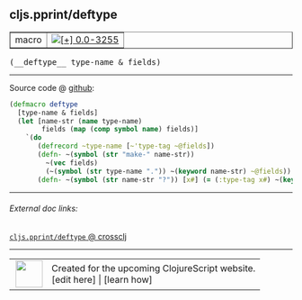 ## cljs.pprint/deftype



 <table border="1">
<tr>
<td>macro</td>
<td><a href="https://github.com/cljsinfo/cljs-api-docs/tree/0.0-3255"><img valign="middle" alt="[+] 0.0-3255" title="Added in 0.0-3255" src="https://img.shields.io/badge/+-0.0--3255-lightgrey.svg"></a> </td>
</tr>
</table>


 <samp>
(__deftype__ type-name & fields)<br>
</samp>

---







Source code @ [github](https://github.com/clojure/clojurescript/blob/r1.7.28/src/main/cljs/cljs/pprint.clj#L39-L48):

```clj
(defmacro deftype
  [type-name & fields]
  (let [name-str (name type-name)
        fields (map (comp symbol name) fields)]
    `(do
       (defrecord ~type-name [~'type-tag ~@fields])
       (defn- ~(symbol (str "make-" name-str))
         ~(vec fields)
         (~(symbol (str type-name ".")) ~(keyword name-str) ~@fields))
       (defn- ~(symbol (str name-str "?")) [x#] (= (:type-tag x#) ~(keyword name-str))))))
```

<!--
Repo - tag - source tree - lines:

 <pre>
clojurescript @ r1.7.28
└── src
    └── main
        └── cljs
            └── cljs
                └── <ins>[pprint.clj:39-48](https://github.com/clojure/clojurescript/blob/r1.7.28/src/main/cljs/cljs/pprint.clj#L39-L48)</ins>
</pre>

-->

---



###### External doc links:

[`cljs.pprint/deftype` @ crossclj](http://crossclj.info/fun/cljs.pprint/deftype.html)<br>

---

 <table>
<tr><td>
<img valign="middle" align="right" width="48px" src="http://i.imgur.com/Hi20huC.png">
</td><td>
Created for the upcoming ClojureScript website.<br>
[edit here] | [learn how]
</td></tr></table>

[edit here]:https://github.com/cljsinfo/cljs-api-docs/blob/master/cljsdoc/cljs.pprint/deftype.cljsdoc
[learn how]:https://github.com/cljsinfo/cljs-api-docs/wiki/cljsdoc-files

<!--

This information was too distracting to show to readers, but I'll leave it
commented here since it is helpful to:

- pretty-print the data used to generate this document
- and show how to retrieve that data



The API data for this symbol:

```clj
{:ns "cljs.pprint",
 :name "deftype",
 :type "macro",
 :signature ["[type-name & fields]"],
 :source {:code "(defmacro deftype\n  [type-name & fields]\n  (let [name-str (name type-name)\n        fields (map (comp symbol name) fields)]\n    `(do\n       (defrecord ~type-name [~'type-tag ~@fields])\n       (defn- ~(symbol (str \"make-\" name-str))\n         ~(vec fields)\n         (~(symbol (str type-name \".\")) ~(keyword name-str) ~@fields))\n       (defn- ~(symbol (str name-str \"?\")) [x#] (= (:type-tag x#) ~(keyword name-str))))))",
          :title "Source code",
          :repo "clojurescript",
          :tag "r1.7.28",
          :filename "src/main/cljs/cljs/pprint.clj",
          :lines [39 48]},
 :full-name "cljs.pprint/deftype",
 :full-name-encode "cljs.pprint/deftype",
 :history [["+" "0.0-3255"]]}

```

Retrieve the API data for this symbol:

```clj
;; from Clojure REPL
(require '[clojure.edn :as edn])
(-> (slurp "https://raw.githubusercontent.com/cljsinfo/cljs-api-docs/catalog/cljs-api.edn")
    (edn/read-string)
    (get-in [:symbols "cljs.pprint/deftype"]))
```

-->
